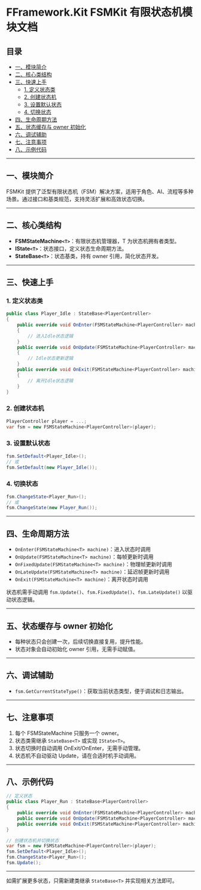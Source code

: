 # FFramework.Kit FSMKit 有限状态机模块文档

## 目录

- [一、模块简介](#一模块简介)
- [二、核心类结构](#二核心类结构)
- [三、快速上手](#三快速上手)
  - [1. 定义状态类](#1-定义状态类)
  - [2. 创建状态机](#2-创建状态机)
  - [3. 设置默认状态](#3-设置默认状态)
  - [4. 切换状态](#4-切换状态)
- [四、生命周期方法](#四生命周期方法)
- [五、状态缓存与 owner 初始化](#五状态缓存与-owner-初始化)
- [六、调试辅助](#六调试辅助)
- [七、注意事项](#七注意事项)
- [八、示例代码](#八示例代码)

---

## 一、模块简介

FSMKit 提供了泛型有限状态机（FSM）解决方案，适用于角色、AI、流程等多种场景。通过接口和基类规范，支持灵活扩展和高效状态切换。

---

## 二、核心类结构

- **FSMStateMachine`<T>`**：有限状态机管理器，T 为状态机拥有者类型。
- **IState`<T>`**：状态接口，定义状态生命周期方法。
- **StateBase`<T>`**：状态基类，持有 owner 引用，简化状态开发。

---

## 三、快速上手

### 1. 定义状态类

```csharp
public class Player_Idle : StateBase<PlayerController>
{
    public override void OnEnter(FSMStateMachine<PlayerController> machine)
    {
        // 进入Idle状态逻辑
    }
    public override void OnUpdate(FSMStateMachine<PlayerController> machine)
    {
        // Idle状态更新逻辑
    }
    public override void OnExit(FSMStateMachine<PlayerController> machine)
    {
        // 离开Idle状态逻辑
    }
}
```

### 2. 创建状态机

```csharp
PlayerController player = ...;
var fsm = new FSMStateMachine<PlayerController>(player);
```

### 3. 设置默认状态

```csharp
fsm.SetDefault<Player_Idle>();
// 或
fsm.SetDefault(new Player_Idle());
```

### 4. 切换状态

```csharp
fsm.ChangeState<Player_Run>();
// 或
fsm.ChangeState(new Player_Run());
```

---

## 四、生命周期方法

- `OnEnter(FSMStateMachine<T> machine)`：进入状态时调用
- `OnUpdate(FSMStateMachine<T> machine)`：每帧更新时调用
- `OnFixedUpdate(FSMStateMachine<T> machine)`：物理帧更新时调用
- `OnLateUpdate(FSMStateMachine<T> machine)`：延迟帧更新时调用
- `OnExit(FSMStateMachine<T> machine)`：离开状态时调用

状态机需手动调用 `fsm.Update()`、`fsm.FixedUpdate()`、`fsm.LateUpdate()` 以驱动状态逻辑。

---

## 五、状态缓存与 owner 初始化

- 每种状态只会创建一次，后续切换直接复用，提升性能。
- 状态对象会自动初始化 owner 引用，无需手动赋值。

---

## 六、调试辅助

- `fsm.GetCurrentStateType()`：获取当前状态类型，便于调试和日志输出。

---

## 七、注意事项

1. 每个 FSMStateMachine 只服务一个 owner。
2. 状态类需继承 `StateBase<T>` 或实现 `IState<T>`。
3. 状态切换时自动调用 OnExit/OnEnter，无需手动管理。
4. 状态机不自动驱动 Update，请在合适时机手动调用。

---

## 八、示例代码

```csharp
// 定义状态
public class Player_Run : StateBase<PlayerController>
{
    public override void OnEnter(FSMStateMachine<PlayerController> machine) { ... }
    public override void OnUpdate(FSMStateMachine<PlayerController> machine) { ... }
    public override void OnExit(FSMStateMachine<PlayerController> machine) { ... }
}

// 创建状态机并切换状态
var fsm = new FSMStateMachine<PlayerController>(player);
fsm.SetDefault<Player_Idle>();
fsm.ChangeState<Player_Run>();
fsm.Update();
```

---

如需扩展更多状态，只需新建类继承 `StateBase<T>` 并实现相关方法即可。
